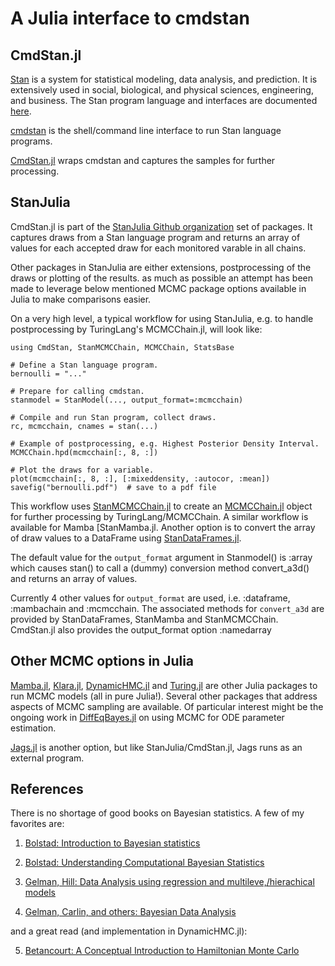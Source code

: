 # A Julia interface to cmdstan

## CmdStan.jl

[Stan](https://github.com/stan-dev/stan) is a system for statistical modeling, data analysis, and prediction. It is extensively used in social, biological, and physical sciences, engineering, and business. The Stan program language and interfaces are documented [here](http://mc-stan.org/documentation/).

[cmdstan](http://mc-stan.org/interfaces/cmdstan.html) is the shell/command line interface to run Stan language programs. 

[CmdStan.jl](https://github.com/StanJulia/CmdStan.jl) wraps cmdstan and captures the samples for further processing.

## StanJulia

CmdStan.jl is part of the [StanJulia Github organization](https://github.com/StanJulia) set of packages. It captures draws from a Stan language program and returns an array of values for each accepted draw for each monitored varable in all chains.

Other packages in StanJulia are either extensions, postprocessing of the draws or plotting of the results. as much as possible an attempt has been made to leverage below mentioned MCMC package options available in Julia to make comparisons easier.

On a very high level, a typical workflow for using StanJulia, e.g. to handle postprocessing by TuringLang's MCMCChain.jl, will look like:

```
using CmdStan, StanMCMCChain, MCMCChain, StatsBase

# Define a Stan language program.
bernoulli = "..."

# Prepare for calling cmdstan.
stanmodel = StanModel(..., output_format=:mcmcchain)

# Compile and run Stan program, collect draws.
rc, mcmcchain, cnames = stan(...)    

# Example of postprocessing, e.g. Highest Posterior Density Interval.
MCMCChain.hpd(mcmcchain[:, 8, :])

# Plot the draws for a variable.
plot(mcmcchain[:, 8, :], [:mixeddensity, :autocor, :mean])
savefig("bernoulli.pdf")  # save to a pdf file
```

This workflow uses [StanMCMCChain.jl](https://github.com/StanJulia/StanMCMCChain.jl) to create an [MCMCChain.jl](https://github.com/TuringLang/MCMCChain.jl) object for further processing by TuringLang/MCMCChain. A similar workflow is available for Mamba [StanMamba.jl[](https://github.com/StanJulia/StanMamba.jl). Another option is to convert the array of draw values to a DataFrame using [StanDataFrames.jl](https://github.com/StanJulia/StanDataFrames.jl).

The default value for the `output_format` argument in Stanmodel() is :array which causes stan() to call a (dummy) conversion method convert_a3d() and returns an array of values.

Currently 4 other values for `output_format` are used, i.e. :dataframe, :mambachain and :mcmcchain. The associated methods for `convert_a3d` are provided by StanDataFrames, StanMamba and StanMCMCChain. CmdStan.jl also provides the output_format option :namedarray

## Other MCMC options in Julia

[Mamba.jl](http://mambajl.readthedocs.io/en/latest/),  [Klara.jl](http://klarajl.readthedocs.io/en/latest/), [DynamicHMC.jl](https://github.com/tpapp/DynamicHMC.jl) and [Turing.jl](https://github.com/TuringLang/Turing.jl) are other Julia packages to run MCMC models (all in pure Julia!). Several other packages that address aspects of MCMC sampling are available. Of particular interest might be the ongoing work in [DiffEqBayes.jl](https://github.com/JuliaDiffEq/DiffEqBayes.jl) on using MCMC for ODE parameter estimation.

[Jags.jl](https://github.com/goedman/Jags.jl) is another option, but like StanJulia/CmdStan.jl, Jags runs as an external program.

## References

There is no shortage of good books on Bayesian statistics. A few of my favorites are:

1. [Bolstad: Introduction to Bayesian statistics](http://www.wiley.com/WileyCDA/WileyTitle/productCd-1118593227.html)

2. [Bolstad: Understanding Computational Bayesian Statistics](http://www.wiley.com/WileyCDA/WileyTitle/productCd-0470046090.html)

3. [Gelman, Hill: Data Analysis using regression and multileve,/hierachical models](http://www.stat.columbia.edu/~gelman/arm/)

4. [Gelman, Carlin, and others: Bayesian Data Analysis](http://www.stat.columbia.edu/~gelman/book/)

and a great read (and implementation in DynamicHMC.jl):

5. [Betancourt: A Conceptual Introduction to Hamiltonian Monte Carlo](https://arxiv.org/abs/1701.02434)
